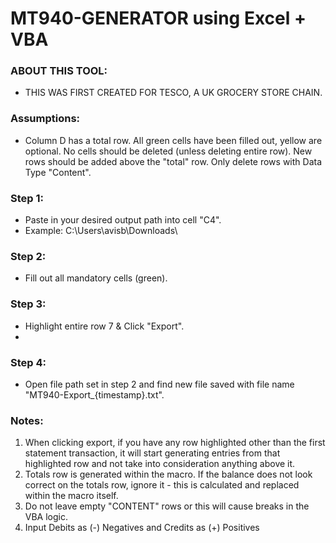 # MT940-GENERATOR using Excel + VBA


### ABOUT THIS TOOL:
- THIS WAS FIRST CREATED FOR TESCO, A UK GROCERY STORE CHAIN. 

### Assumptions:
- Column D has a total row. All green cells have been filled out, yellow are optional. No cells should be deleted (unless deleting entire row). New rows should be added above the "total" row. Only delete rows with Data Type "Content". 											
																		
### Step 1:	
- Paste in your desired output path into cell "C4". 
- Example: C:\Users\avisb\Downloads\

### Step 2:
- Fill out all mandatory cells (green).																			

### Step 3:
- Highlight entire row 7 & Click "Export".
- 
### Step 4:
- Open file path set in step 2 and find new file saved with file name "MT940-Export_{timestamp}.txt".															

### Notes:
1. When clicking export, if you have any row highlighted other than the first statement transaction, it will start generating entries from that highlighted row and not take into consideration anything above it.
2. Totals row is generated within the macro. If the balance does not look correct on the totals row, ignore it - this is calculated and replaced within the macro itself.
3. Do not leave empty "CONTENT" rows or this will cause breaks in the VBA logic.
4. Input Debits as (-) Negatives and Credits as (+) Positives 																	
